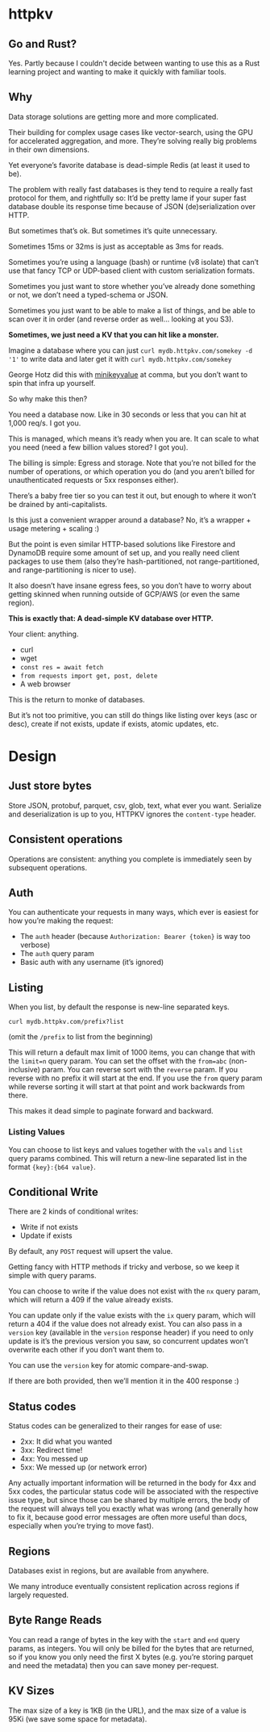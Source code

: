 # httpkv

## Go and Rust?

Yes. Partly because I couldn't decide between wanting to use this as a Rust learning project and wanting to make it quickly with familiar tools.

## Why

Data storage solutions are getting more and more complicated.

Their building for complex usage cases like vector-search, using the GPU for accelerated aggregation, and more. They’re solving really big problems in their own dimensions.

Yet everyone’s favorite database is dead-simple Redis (at least it used to be).

The problem with really fast databases is they tend to require a really fast protocol for them, and rightfully so: It’d be pretty lame if your super fast database double its response time because of JSON (de)serialization over HTTP.

But sometimes that’s ok. But sometimes it’s quite unnecessary.

Sometimes 15ms or 32ms is just as acceptable as 3ms for reads.

Sometimes you’re using a language (bash) or runtime (v8 isolate) that can’t use that fancy TCP or UDP-based client with custom serialization formats.

Sometimes you just want to store whether you’ve already done something or not, we don’t need a typed-schema or JSON.

Sometimes you just want to be able to make a list of things, and be able to scan over it in order (and reverse order as well… looking at you S3).

**Sometimes, we just need a KV that you can hit like a monster.**

Imagine a database where you can just `curl mydb.httpkv.com/somekey -d '1'` to write data and later get it with `curl mydb.httpkv.com/somekey`

George Hotz did this with [minikeyvalue](https://github.com/geohot/minikeyvalue) at comma, but you don’t want to spin that infra up yourself.

So why make this then?

You need a database now. Like in 30 seconds or less that you can hit at 1,000 req/s. I got you.

This is managed, which means it’s ready when you are. It can scale to what you need (need a few billion values stored? I got you).

The billing is simple: Egress and storage. Note that you’re not billed for the number of operations, or which operation you do (and you aren’t billed for unauthenticated requests or 5xx responses either).

There’s a baby free tier so you can test it out, but enough to where it won’t be drained by anti-capitalists.

Is this just a convenient wrapper around a database? No, it’s a wrapper + usage metering + scaling :)

But the point is even similar HTTP-based solutions like Firestore and DynamoDB require some amount of set up, and you really need client packages to use them (also they’re hash-partitioned, not range-partitioned, and range-partitioning is nicer to use).

It also doesn’t have insane egress fees, so you don’t have to worry about getting skinned when running outside of GCP/AWS (or even the same region).

**This is exactly that: A dead-simple KV database over HTTP.**

Your client: anything.

- curl
- wget
- `const res = await fetch`
- `from requests import get, post, delete`
- A web browser

This is the return to monke of databases.

But it’s not too primitive, you can still do things like listing over keys (asc or desc), create if not exists, update if exists, atomic updates, etc.

# Design

## Just store bytes

Store JSON, protobuf, parquet, csv, glob, text, what ever you want. Serialize and deserialization is up to you, HTTPKV ignores the `content-type` header.

## Consistent operations

Operations are consistent: anything you complete is immediately seen by subsequent operations.

## Auth

You can authenticate your requests in many ways, which ever is easiest for how you’re making the request:

- The `auth` header (because `Authorization: Bearer {token}` is way too verbose)
- The `auth` query param
- Basic auth with any username (it’s ignored)

## Listing

When you list, by default the response is new-line separated keys.

`curl mydb.httpkv.com/prefix?list`

(omit the `/prefix` to list from the beginning)

This will return a default max limit of 1000 items, you can change that with the `limit=n` query param. You can set the offset with the `from=abc` (non-inclusive) param. You can reverse sort with the `reverse` param. If you reverse with no prefix it will start at the end. If you use the `from` query param while reverse sorting it will start at that point and work backwards from there.

This makes it dead simple to paginate forward and backward.

### Listing Values

You can choose to list keys and values together with the `vals` and `list` query params combined. This will return a new-line separated list in the format `{key}:{b64 value}`.

## Conditional Write

There are 2 kinds of conditional writes:

- Write if not exists
- Update if exists

By default, any `POST` request will upsert the value.

Getting fancy with HTTP methods if tricky and verbose, so we keep it simple with query params.

You can choose to write if the value does not exist with the `nx` query param, which will return a 409 if the value already exists.

You can update only if the value exists with the `ix` query param, which will return a 404 if the value does not already exist. You can also pass in a `version` key (available in the `version` response header) if you need to only update is it’s the previous version you saw, so concurrent updates won’t overwrite each other if you don’t want them to.

You can use the `version` key for atomic compare-and-swap.

If there are both provided, then we’ll mention it in the 400 response :)

## Status codes

Status codes can be generalized to their ranges for ease of use:

- 2xx: It did what you wanted
- 3xx: Redirect time!
- 4xx: You messed up
- 5xx: We messed up (or network error)

Any actually important information will be returned in the body for 4xx and 5xx codes, the particular status code will be associated with the respective issue type, but since those can be shared by multiple errors, the body of the request will always tell you exactly what was wrong (and generally how to fix it, because good error messages are often more useful than docs, especially when you’re trying to move fast).

## Regions

Databases exist in regions, but are available from anywhere.

We many introduce eventually consistent replication across regions if largely requested.

## Byte Range Reads

You can read a range of bytes in the key with the `start` and `end` query params, as integers. You will only be billed for the bytes that are returned, so if you know you only need the first X bytes (e.g. you’re storing parquet and need the metadata) then you can save money per-request.

## KV Sizes

The max size of a key is 1KB (in the URL), and the max size of a value is 95Ki (we save some space for metadata).